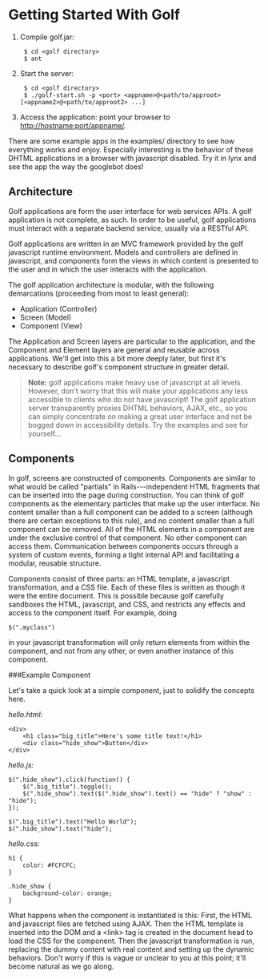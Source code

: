 Getting Started With Golf
=========================

1. Compile golf.jar:
        
        $ cd <golf directory>
        $ ant

2. Start the server:

        $ cd <golf directory>
        $ ./golf-start.sh -p <port> <appname>@<path/to/approot> [<appname2>@<path/to/approot2> ...] 

3. Access the application: point your browser to <http://hostname:port/appname/>.

There are some example apps in the examples/ directory to see how everything works and enjoy. Especially interesting
is the behavior of these DHTML applications in a browser with javascript disabled. Try it in lynx and see the app
the way the googlebot does!

Architecture
------------

Golf applications are form the user interface for web services APIs. A golf application is not complete, as such. In
order to be useful, golf applications must interact with a separate backend service, usually via a RESTful API.

Golf applications are written in an MVC framework provided by the golf javascript runtime environment. Models and
controllers are defined in javascript, and components form the views in which content is presented to the user and in
which the user interacts with the application.

The golf application architecture is modular, with the following demarcations (proceeding from most to least general):

* Application (Controller)
* Screen (Model)
* Component (View)

The Application and Screen layers are particular to the application, and the Component and Element layers are general
and reusable across applications. We'll get into this a bit more deeply later, but first it's necessary to describe
golf's component structure in greater detail.

> __Note:__ golf applications make heavy use of javascript at all levels. However, don't worry that this will make your
> applications any less accessible to clients who do not have javascript! The golf application server transparently
> proxies DHTML behaviors, AJAX, etc., so you can simply concentrate on making a great user interface and not be bogged
> down in accessibility details. Try the examples and see for yourself...

Components
----------

In golf, screens are constructed of components. Components are similar to what would be called "partials" in
Rails---independent HTML fragments that can be inserted into the page during construction. You can think of golf
components as the elementary particles that make up the user interface. No content smaller than a full component can 
be added to a screen (although there are certain exceptions to this rule), and no content smaller than a full
component can be removed. All of the HTML elements in a component are under the exclusive control of that component.
No other component can access them. Communication between components occurs through a system of custom events,
forming a tight internal API and facilitating a modular, reusable structure.

Components consist of three parts: an HTML template, a javascript transformation, and a CSS file. Each of these files
is written as though it were the entire document. This is possible because golf carefully sandboxes the HTML, javascript, and CSS, and restricts any effects and access to the component itself. For example, doing

    $(".myclass")

in your javascript transformation will only return elements from within the component, and not from any other, or even
another instance of this component.

###Example Component

Let's take a quick look at a simple component, just to solidify the concepts here.

_hello.html:_

    <div>
        <h1 class="big_title">Here's some title text!</h1>
        <div class="hide_show">Button</div>
    </div>

_hello.js:_

    $(".hide_show").click(function() {
        $(".big_title").toggle();
        $(".hide_show").text($(".hide_show").text() == "hide" ? "show" : "hide");
    });
    
    $(".big_title").text("Hello World");
    $(".hide_show").text("hide");

_hello.css:_

    h1 {
        color: #FCFCFC;
    }
    
    .hide_show {
        background-color: orange;
    }

What happens when the component is instantiated is this: First, the HTML and javascript files are fetched using
AJAX. Then the HTML template is inserted into the DOM and a &lt;link&gt; tag is created in the document head to 
load the CSS for the component. Then the javascript transformation is run, replacing the dummy content with real
content and setting up the dynamic behaviors. Don't worry if this is vague or unclear to you at this point; it'll
become natural as we go along.